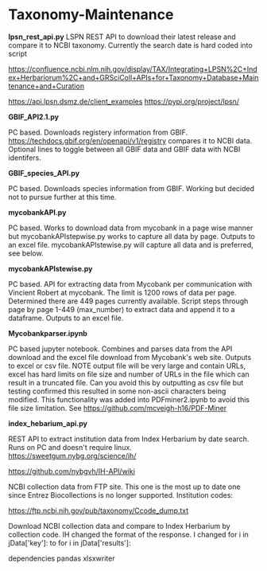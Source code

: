 # Taxonomy-Maintenance

**lpsn_rest_api.py**
LSPN REST API to download their latest release and compare it to NCBI taxonomy. Currently the search date is hard coded into script

https://confluence.ncbi.nlm.nih.gov/display/TAX/Integrating+LPSN%2C+Index+Herbariorum%2C+and+GRSciColl+APIs+for+Taxonomy+Database+Maintenance+and+Curation

https://api.lpsn.dsmz.de/client_examples https://pypi.org/project/lpsn/

**GBIF_API2.1.py**

PC based. Downloads registery information from GBIF. https://techdocs.gbif.org/en/openapi/v1/registry compares it to NCBI data. Optional lines to toggle between all GBIF data and GBIF data with NCBI identifers. 

**GBIF_species_API.py** 

PC based. Downloads species information from GBIF. Working but decided not to pursue further at this time. 

**mycobankAPI.py**

PC based. Works to download data from mycobank in a page wise manner but mycobankAPIstepwise.py works to capture all data by page. Outputs to an excel file. mycobankAPIstewise.py will capture all data and is preferred, see below.

**mycobankAPIstewise.py**

PC based. API for extracting data from Mycobank per communication with Vincient Robert at mycobank. 
The limit is 1200 rows of data per page. Determined there are 449 pages currently available.
Script steps through page by page 1-449 (max_number) to extract data and append it to a 
dataframe. Outputs to an excel file. 

**Mycobankparser.ipynb**

PC based jupyter notebook. Combines and parses data from the API download and the excel file download from Mycobank's web site. Outputs to excel or csv file. NOTE output file will be very large and contain URLs, excel has hard limits on file size and number of URLs in the file which can result in a truncated file. Can you avoid this by outputting as csv file but testing confirmed this resulted in some non-ascii characters being modified. This functionality was added into PDFminer2.ipynb to avoid this file size limitation. See https://github.com/mcveigh-h16/PDF-Miner

**index_hebarium_api.py**

REST API to extract institution data from Index Herbarium by date search. Runs on PC and doesn't require linux.
https://sweetgum.nybg.org/science/ih/

https://github.com/nybgvh/IH-API/wiki

NCBI collection data from FTP site. This one is the most up to date one since Entrez Biocollections is no longer supported. Institution codes:

https://ftp.ncbi.nih.gov/pub/taxonomy/Ccode_dump.txt

Download NCBI collection data and compare to Index Herbarium by collection code. 
IH changed the format of the response. I changed for i in jData['key']: to for i in jData['results']:

dependencies
pandas
xlsxwriter

 
